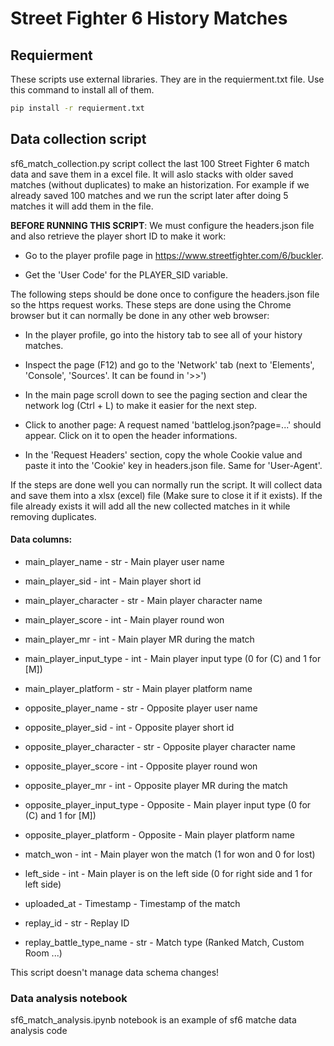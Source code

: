 # Street Fighter 6 History Matches

## Requierment

These scripts use external libraries. They are in the requierment.txt file.
Use this command to install all of them.

```cmd
pip install -r requierment.txt
```

## Data collection script

sf6_match_collection.py script collect the last 100 Street Fighter 6 match data and save them in a excel file. 
It will aslo stacks with older saved matches (without duplicates) to make an historization. 
For example if we already saved 100 matches and we run the script later after doing 5 matches it will add them
in the file.

**BEFORE RUNNING THIS SCRIPT**: We must configure the headers.json file and also retrieve the player short ID
to make it work:

- Go to the player profile page in https://www.streetfighter.com/6/buckler. 

- Get the 'User Code' for the PLAYER_SID variable.

The following steps should be done once to configure the headers.json file so the https request works.
These steps are done using the Chrome browser but it can normally be done in any other web browser:

- In the player profile, go into the history tab to see all of your history matches.

- Inspect the page (F12) and go to 
  the 'Network' tab (next to 'Elements', 'Console', 'Sources'. It can be found in '>>')
  
- In the main page scroll down to see the paging section and 
  clear the network log (Ctrl + L) to make it easier for the next step.

- Click to another page: A request named 'battlelog.json?page=...' should appear. 
  Click on it to open the header informations.

- In the 'Request Headers' section, copy the whole Cookie value and paste it 
  into the 'Cookie' key in headers.json file. Same for 'User-Agent'.

If the steps are done well you can normally run the script. It will collect data and save them into a
xlsx (excel) file (Make sure to close it if it exists). 
If the file already exists it will add all the new collected matches in it 
while removing duplicates.

#### Data columns: 

- main_player_name - str - Main player user name
- main_player_sid - int - Main player short id
- main_player_character - str - Main player character name
- main_player_score - int - Main player round won
- main_player_mr - int - Main player MR during the match
- main_player_input_type - int - Main player input type (0 for (C) and 1 for [M])
- main_player_platform - str - Main player platform name

- opposite_player_name - str - Opposite player user name
- opposite_player_sid - int - Opposite player short id
- opposite_player_character - str - Opposite player character name
- opposite_player_score - int - Opposite player round won
- opposite_player_mr - int - Opposite player MR during the match
- opposite_player_input_type - Opposite - Main player input type (0 for (C) and 1 for [M])
- opposite_player_platform - Opposite - Main player platform name

- match_won - int - Main player won the match (1 for won and 0 for lost)
- left_side - int - Main player is on the left side (0 for right side and 1 for left side)
- uploaded_at - Timestamp - Timestamp of the match
- replay_id - str - Replay ID
- replay_battle_type_name - str - Match type (Ranked Match, Custom Room ...)

This script doesn't manage data schema changes!

### Data analysis notebook

sf6_match_analysis.ipynb notebook is an example of sf6 matche data analysis code
